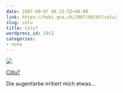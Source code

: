 ```yaml
---
date: 2007-09-07 06:21:52+00:00
link: https://habi.gna.ch/2007/09/07/colu/
slug: colu
title: Cölu?
wordpress_id: 1012
categories:
- none
---
```



 [![](https://static.flickr.com/1047/1339637899_d19bfd30e2_m.jpg)](https://www.flickr.com/photos/habi/1339637899/)
   

 
  [Cölu?](https://www.flickr.com/photos/habi/1339637899/)
    

 



Die augenfarbe irritiert mich etwas...
  

